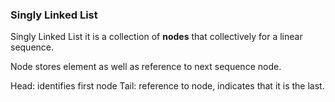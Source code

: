 ### Singly Linked List

Singly Linked List it is a collection of **nodes** that collectively
for a linear sequence.

Node stores element as well as reference to next 
sequence node.

Head: identifies first node
Tail: reference to node, indicates that it is the last.
